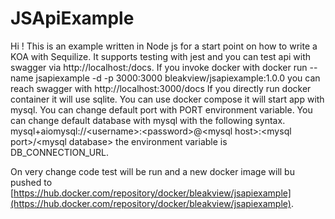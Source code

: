 # JSApiExample

Hi ! This is an example written in Node js for a start point on how to write a KOA with Sequilize.
It supports testing with jest and you can test api with swagger via http://localhost:<port>/docs.
If you invoke docker with docker run --name jsapiexample -d -p 3000:3000 bleakview/jsapiexample:1.0.0 you can reach swagger with http://localhost:3000/docs
If you directly run docker container it will use sqlite.
You can use docker compose it will start app with mysql.
You can change default port with PORT environment variable.
You can change default database with mysql with the following syntax.
mysql+aiomysql://\<username>:\<password>@\<mysql host>:\<mysql port>/\<mysql database>
the environment variable is DB_CONNECTION_URL.

On very change code test will be run and a new docker image will bu pushed to
[https://hub.docker.com/repository/docker/bleakview/jsapiexample](https://hub.docker.com/repository/docker/bleakview/jsapiexample).
